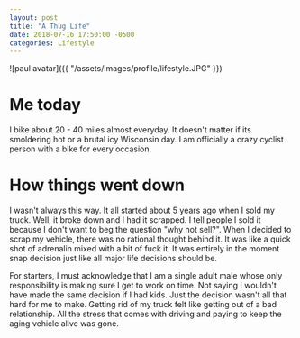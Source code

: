 ```yaml
---
layout: post
title: "A Thug Life"
date: 2018-07-16 17:50:00 -0500
categories: Lifestyle
---
```


![paul avatar]({{ "/assets/images/profile/lifestyle.JPG" }})

# Me today
I bike about 20 - 40 miles almost everyday. 
It doesn't matter if its smoldering hot or a brutal icy Wisconsin day. 
I am officially a crazy cyclist person with a bike for every occasion. 

# How things went down
I wasn't always this way. 
It all started about 5 years ago when I sold my truck. Well, it broke down and I had it scrapped. 
I tell people I sold it because I don't want to beg the question "why not sell?". 
When I decided to scrap my vehicle, there was no rational thought behind it. 
It was like a quick shot of adrenalin mixed with a bit of fuck it. 
It was entirely in the moment snap decision just like all major life decisions should be. 

For starters, I must acknowledge that I am a single adult male whose only responsibility is making sure I get to work on time. 
Not saying I wouldn't have made the same decision if I had kids. 
Just the decision wasn't all that hard for me to make.
Getting rid of my truck felt like getting out of a bad relationship. 
All the stress that comes with driving and paying to keep the aging vehicle alive was gone. 
 
